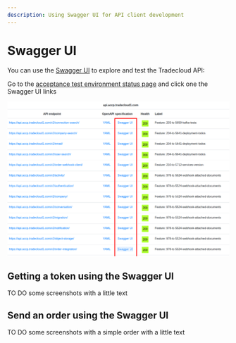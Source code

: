 ```yaml
---
description: Using Swagger UI for API client development
---
```


# Swagger UI

You can use the [Swagger UI](https://swagger.io/tools/swagger-ui/) to explore and test the Tradecloud API:

Go to the [acceptance test environment status page](https://api.accp.tradecloud1.com/) and click one the Swagger UI links

![acceptance test environment status page](../../.gitbook/assets/image%20%281%29%20%281%29%20%281%29%20%281%29.png)

## Getting a token using the Swagger UI

TO DO some screenshots with a little text

## Send an order using the Swagger UI

TO DO some screenshots with a simple order with a little text

